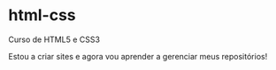 # html-css
 Curso de HTML5 e CSS3 

Estou a criar sites e agora vou aprender a gerenciar meus repositórios!